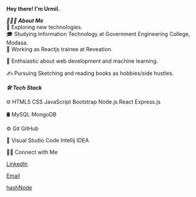 
**Hey there! I'm Urmil.**<br>


***👨🏻‍💻  About Me***<br>
🤔   Exploring new technologies.<br>
🎓   Studying Information Technology at Government Engineering College, Modasa.<br>
💼   Working as Reactjs trainee at Reveation.

🌱   Enthsiastic about web development and machine learning.

✍️   Pursuing Sketching and reading books as hobbies/side hustles.



***🛠  Tech Stack***

🌐   HTML5 CSS JavaScript Bootstrap Node.js React Express.js 

🛢   MySQL MongoDB

⚙️   Git GitHub 

🔧   Visual Studio Code Intellij IDEA


🤝🏻  Connect with Me

 [LinkedIn](https://www.linkedin.com/in/urmilbhavsar/) 
 
 [Email](urmilwork1@gmail.com)
 
 [hashNode](https://urmilbhavsar.hashnode.dev/)



